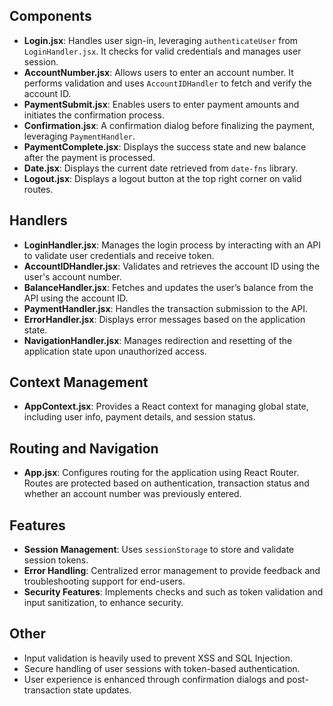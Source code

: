 ## Components

- **Login.jsx**: Handles user sign-in, leveraging `authenticateUser` from `LoginHandler.jsx`. It checks for valid credentials and manages user session.
- **AccountNumber.jsx**: Allows users to enter an account number. It performs validation and uses `AccountIDHandler` to fetch and verify the account ID.
- **PaymentSubmit.jsx**: Enables users to enter payment amounts and initiates the confirmation process.
- **Confirmation.jsx**: A confirmation dialog before finalizing the payment, leveraging `PaymentHandler`.
- **PaymentComplete.jsx**: Displays the success state and new balance after the payment is processed.
- **Date.jsx**: Displays the current date retrieved from `date-fns` library.
- **Logout.jsx**: Displays a logout button at the top right corner on valid routes.

## Handlers

- **LoginHandler.jsx**: Manages the login process by interacting with an API to validate user credentials and receive token.
- **AccountIDHandler.jsx**: Validates and retrieves the account ID using the user's account number.
- **BalanceHandler.jsx**: Fetches and updates the user’s balance from the API using the account ID.
- **PaymentHandler.jsx**: Handles the transaction submission to the API.
- **ErrorHandler.jsx**: Displays error messages based on the application state.
- **NavigationHandler.jsx**: Manages redirection and resetting of the application state upon unauthorized access.

## Context Management

- **AppContext.jsx**: Provides a React context for managing global state, including user info, payment details, and session status.

## Routing and Navigation

- **App.jsx**: Configures routing for the application using React Router. Routes are protected based on authentication, transaction status and whether an account number was previously entered.

## Features

- **Session Management**: Uses `sessionStorage` to store and validate session tokens.
- **Error Handling**: Centralized error management to provide feedback and troubleshooting support for end-users.
- **Security Features**: Implements checks and such as token validation and input sanitization, to enhance security.

## Other

- Input validation is heavily used to prevent XSS and SQL Injection.
- Secure handling of user sessions with token-based authentication.
- User experience is enhanced through confirmation dialogs and post-transaction state updates.
